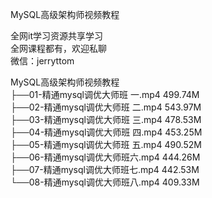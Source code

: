 MySQL高级架构师视频教程

全网it学习资源共享学习<br>全网课程都有，欢迎私聊<br>微信：jerryttom<br>

MySQL高级架构师视频教程<br> ├──01-精通mysql调优大师班 一.mp4 499.74M<br> ├──02-精通mysql调优大师班 二.mp4 543.97M<br> ├──03-精通mysql调优大师班 三.mp4 478.53M<br> ├──04-精通mysql调优大师班 四.mp4 453.25M<br> ├──05-精通mysql调优大师班 五.mp4 490.52M<br> ├──06-精通mysql调优大师班六.mp4 444.26M<br> ├──07-精通mysql调优大师班七.mp4 442.53M<br> └──08-精通mysql调优大师班八.mp4 409.33M